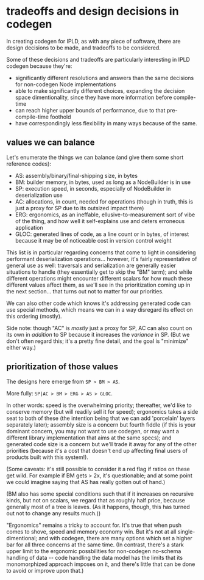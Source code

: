 tradeoffs and design decisions in codegen
=========================================

In creating codegen for IPLD, as with any piece of software,
there are design decisions to be made, and tradeoffs to be considered.

Some of these decisions and tradeoffs are particularly interesting
in IPLD codegen because they're:

- significantly different resolutions and answers than the same decisions for non-codegen Node implementations
- able to make significantly different choices, expanding the decision space dimentionality, since they have more information before compile-time
- can reach higher upper bounds of performance, due to that pre-compile-time foothold
- have correspondingly less flexibility in many ways because of the same.


values we can balance
---------------------

Let's enumerate the things we can balance (and give them some short reference codes):

- AS: assembly/binary/final-shipping size, in bytes
- BM: builder memory, in bytes, used as long as a NodeBuilder is in use
- SP: execution speed, in seconds, especially of NodeBuilder in deserialization use
- AC: allocations, in count, needed for operations (though in truth, this is just a proxy for SP due to its outsized impact there)
- ERG: ergonomics, as an ineffable, ellusive-to-measurement sort of vibe of the thing, and how well it self-explains use and deters erroneous application
- GLOC: generated lines of code, as a line count or in bytes, of interest because it may be of noticeable cost in version control weight

This list is in particular regarding concerns that come to light in considering performant deserialization operations...
however, it's fairly representative of general use as well:
traversals and serialization are generally easier situations to handle (they essentially get to skip the "BM" term);
and while different operations might encounter different scalars for how much these different values affect them,
as we'll see in the prioritization coming up in the next section... that turns out not to matter for our priorities.

We can also other code which knows it's addressing generated code can use special methods,
  which means we can in a way disregard its effect on this ordering (mostly).

Side note: though "AC" is *mostly* just a proxy for SP,
AC can also count on its own in *addition* to SP because it increases the *variance* in SP.
(But we don't often regard this; it's a pretty fine detail, and the goal is "minimize" either way.)


prioritization of those values
------------------------------

The designs here emerge from `SP > BM > AS`.

More fully: `SP|AC > BM > ERG > AS > GLOC`.

In other words: speed is the overwhelming priority;
thereafter, we'd like to conserve memory (but will readily sell it for speed);
ergonomics takes a side seat to both of these (the intention being that we can add 'porcelain' layers separately later);
assembly size is a concern but fourth fiddle (if this is your dominant concern, you may not want to use codegen, or may want a different library implementation that aims at the same specs);
and generated code size is a concern but we'll trade it away for any of the other priorities
(because it's a cost that doesn't end up affecting final users of products built with this system!).

(Some caveats: it's still possible to consider it a red flag if ratios on these get wild.
For example if BM gets > 2x, it's questionable;
and at some point we could imagine saying that AS has really gotten out of hand.)

(BM also has some special conditions such that if it increases on recursive kinds, but not on scalars,
we regard that as roughly half price, because generally most of a tree is leaves.
(As it happens, though, this has turned out not to change any results much.))

"Ergonomics" remains a tricky to account for.
It's true that when push comes to shove, speed and memory economy win.
But it's not at all single-dimentional; and with codegen, there are many options
which set a higher bar for all three concerns at the same time.
(In contrast, there's a stark upper limit to the ergonomic possbilities for
non-codegen no-schema handling of data -- code handling the data model has
the limits that its monomorphized approach imposes on it, and there's little
that can be done to avoid or improve upon that.)
